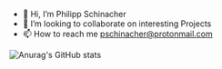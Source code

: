 - 👋 Hi, I’m Philipp Schinacher 
- 💞️ I’m looking to collaborate on interesting Projects
- 📫 How to reach me pschinacher@protonmail.com



![Anurag's GitHub stats](https://github-readme-stats.vercel.app/api?username=Philipp1297&count_private=true&hide=stars,contribs)



<!---
Philipp1297/Philipp1297 is a ✨ special ✨ repository because its `README.md` (this file) appears on your GitHub profile.
You can click the Preview link to take a look at your changes.
--->
